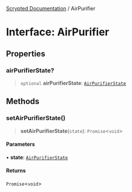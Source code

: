 [Scrypted Documentation](../globals.md) / AirPurifier

# Interface: AirPurifier

## Properties

### airPurifierState?

> `optional` **airPurifierState**: [`AirPurifierState`](AirPurifierState.md)

## Methods

### setAirPurifierState()

> **setAirPurifierState**(`state`): `Promise`\<`void`\>

#### Parameters

• **state**: [`AirPurifierState`](AirPurifierState.md)

#### Returns

`Promise`\<`void`\>
